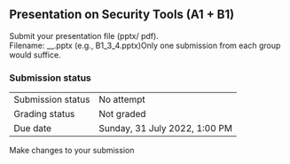<h2>Presentation on Security Tools (A1 + B1)</h2>Submit your presentation file (pptx/ pdf).<br />Filename: <Subsection>_<Group_Id>_<Topic_id>.pptx (e.g., B1_3_4.pptx)Only one submission from each group would suffice.

<h3>Submission status</h3><table>
<tbody><tr>
<td>Submission status</td>
<td>No attempt</td>
</tr>
<tr>
<td>Grading status</td>
<td>Not graded</td>
</tr>
<tr>
<td>Due date</td>
<td>Sunday, 31 July 2022, 1:00 PM</td>
</tr>

</tbody>
</table>



Make changes to your submission



